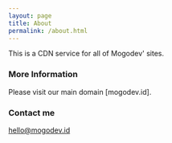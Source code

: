 ```yaml
---
layout: page
title: About
permalink: /about.html
---
```


This is a CDN service for all of Mogodev' sites.

### More Information

Please visit our main domain [mogodev.id].

### Contact me

[hello@mogodev.id](mailto:hello@mogodev.id)
